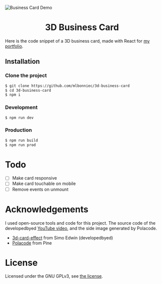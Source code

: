 ![Business Card Demo](https://user-images.githubusercontent.com/29955402/98411928-470a8180-2077-11eb-8d2a-200bc6e7dac5.gif)

<h1 align="center">3D Business Card</h1>

Here is the code snippet of a 3D business card, made with React for [my portfolio](https://mathislebonniec.fr).

## Installation

### Clone the project
```sh
$ git clone https://github.com/mlbonniec/3d-business-card
$ cd 3d-business-card
$ npm i
```

### Development
```sh
$ npm run dev
```

### Production
```sh
$ npm run build
$ npm run prod
```

# Todo
  - [ ] Make card responsive
  - [ ] Make card touchable on mobile
  - [ ] Remove events on unmount

# Acknowledgements
I used open-source tools and code for this project. The source code of the developedbyed [YouTube video](https://youtu.be/XK7T3mY1V-w), and the side image generated by Polacode.

* [3d-card-effect](https://github.com/developedbyed/3d-card-effect) from Simo Edwin (developedbyed)
* [Polacode](https://github.com/octref/polacode) from Pine

# License
Licensed under the GNU GPLv3, see [the license](./LICENSE).
